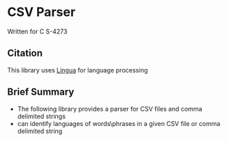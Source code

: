 # CSV Parser

Written for C S-4273

## Citation

This library uses [Lingua](https://github.com/pemistahl/lingua) for language processing

## Brief Summary

* The following library provides a parser for CSV files and comma delimited strings
* can identify languages of words\phrases in a given CSV file or comma delimited string
